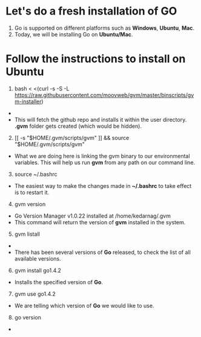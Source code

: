 Let's  do a fresh installation of GO
==================================

1. Go is supported on different platforms such as **Windows**, **Ubuntu**, **Mac**.
2. Today, we will be installing Go on **Ubuntu/Mac**.

Follow the instructions to install on Ubuntu
==========================================
1.  bash < <(curl -s -S -L https://raw.githubusercontent.com/moovweb/gvm/master/binscripts/gvm-installer)
  * [logo]: https://github.com/Kedarnag13/Go-Tutorial/blob/master/2.Installation/images/gvm_cloned.png "gvm cloned"
  * This will fetch the github repo and installs it within the user directory. **.gvm** folder gets created (which would be hidden).
2.   [[ -s "$HOME/.gvm/scripts/gvm" ]] && source "$HOME/.gvm/scripts/gvm"
  * What we are doing here is linking the gvm binary to our environmental variables. This will help us run **gvm** from any path on our command line.
3. source ~/.bashrc
  * The easiest way to make the changes made in **~/.bashrc** to take effect is to restart it.  
4. gvm version
  *  Go Version Manager v1.0.22 installed at /home/kedarnag/.gvm
  * This command will return the version of **gvm** installed in the system.
5. gvm listall
  * 
  * There has been several versions of **Go** released, to check the list of all available versions.
6. gvm install go1.4.2
  * Installs the specified version of **Go**.
7. gvm use go1.4.2
  * We are telling which version of **Go** we would like to use.
8. go version
  * 



